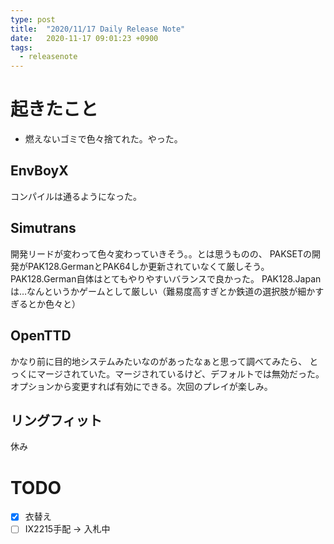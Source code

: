 ```yaml
---
type: post
title:  "2020/11/17 Daily Release Note"
date:   2020-11-17 09:01:23 +0900
tags:
  - releasenote
---
```

# 起きたこと

* 燃えないゴミで色々捨てれた。やった。

## EnvBoyX

コンパイルは通るようになった。

## Simutrans

開発リードが変わって色々変わっていきそう。。とは思うものの、
PAKSETの開発がPAK128.GermanとPAK64しか更新されていなくて厳しそう。
PAK128.German自体はとてもやりやすいバランスで良かった。
PAK128.Japanは…なんというかゲームとして厳しい（難易度高すぎとか鉄道の選択肢が細かすぎるとか色々と）

## OpenTTD

かなり前に目的地システムみたいなのがあったなぁと思って調べてみたら、
とっくにマージされていた。マージされているけど、デフォルトでは無効だった。
オプションから変更すれば有効にできる。次回のプレイが楽しみ。

## リングフィット

休み

# TODO 

- [x] 衣替え
- [ ] IX2215手配 -> 入札中